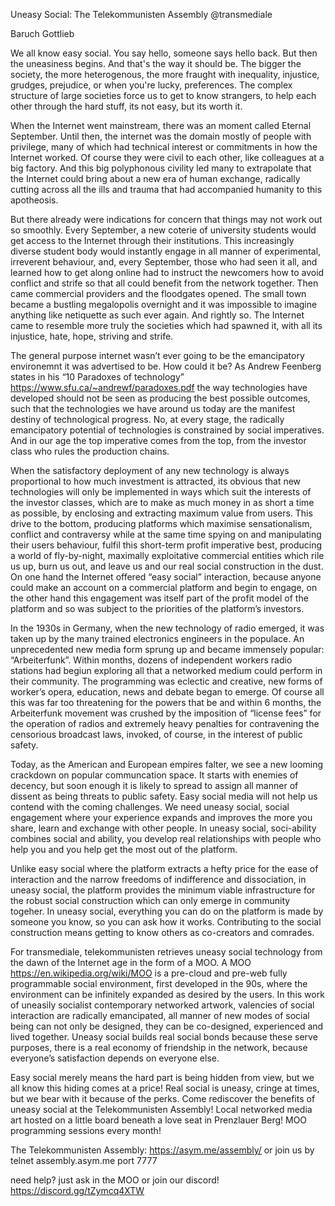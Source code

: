 Uneasy Social: The Telekommunisten Assembly @transmediale

Baruch Gottlieb


We all know easy social.  You say hello, someone says hello back.  But then the
uneasiness begins. And that's the way it should be. The bigger the society, the
more heterogenous, the more fraught with inequality, injustice, grudges,
prejudice, or when you're lucky, preferences. The complex structure of large
societies force us to get to know strangers, to help each other through the
hard stuff, its not easy, but its worth it.

When the Internet went mainstream, there was an moment called Eternal
September. Until then, the internet was the domain mostly of people with
privilege, many of which had technical interest or commitments in how the
Internet worked. Of course they were civil to each other, like colleagues at
a big factory.  And this big polyphonous civility led many to extrapolate that
the Internet could bring about a new era of human exchange, radically cutting
across all the ills and trauma that had accompanied humanity to this
apotheosis.

But there already were indications for concern that things may not work out so
smoothly. Every September, a new coterie of university students would get
access to the Internet through their institutions. This increasingly diverse
student body would instantly engage in all manner of experimental, irreverent
behaviour, and, every September, those who had seen it all, and learned how to
get along online had to instruct the newcomers how to avoid conflict and strife
so that all could benefit from the network together.  Then came commercial
providers and the floodgates opened. The small town became a bustling
megalopolis overnight and it was impossible to imagine anything like netiquette
as such ever again.  And rightly so.  The Internet came to resemble more truly
the societies which had spawned it, with all its injustice, hate, hope,
striving and strife.

The general purpose internet wasn’t ever going to be the emancipatory
environemnt it was advertised to be. How could it be? As Andrew Feenberg states
in his “10 Paradoxes of technology” https://www.sfu.ca/~andrewf/paradoxes.pdf
the way technologies have developed should not be seen as producing the best
possible outcomes, such that the technologies we have around us today are the
manifest destiny of technological progress.  No, at every stage,  the radically
emancipatory potential of technologies is constrained by social imperatives.
And in our age the top imperative comes from the top, from the investor class
who rules the production chains.

When the satisfactory deployment of any new technology is always proportional
to how much investment is attracted, its obvious that new technologies will
only be implemented in ways which suit the interests of the investor classes,
which are to make as much money in as short a time as possible, by enclosing
and extracting maximum value from users. This drive to the bottom, producing
platforms which maximise sensationalism, conflict and contraversy while at the
same time spying on and manipulating their users behaviour, fulfil this
short-term profit imperative best, producing a world of fly-by-night, maximally
exploitative commercial entities which rile us up, burn us out, and leave us
and our real social construction in the dust. On one hand the Internet offered
“easy social” interaction, because anyone could make an account on a commercial
platform and begin to engage, on the other hand this engagement was itself part
of the profit model of the platform and so was subject to the priorities of the
platform’s investors.

In the 1930s in Germany, when the new technology of radio emerged, it was taken
up by the many trained electronics engineers in the populace. An unprecedented
new media form sprung up and became immensely popular: “Arbeiterfunk”.  Within
months, dozens of independent workers radio stations had begiun exploring all
that a networked medium could perform in their community. The programming was
eclectic and creative, new forms of worker’s opera, education, news and debate
began to emerge. Of course all this was far too threatening for the powers that
be and within 6 months, the Arbeiterfunk movement was crushed by the imposition
of “license fees” for the operation of radios and extremely heavy penalties for
contravening the censorious broadcast laws, invoked, of course, in the interest
of public safety.

Today, as the American and European empires falter,  we see a new looming
crackdown on popular communcation space. It starts with enemies of decency, but
soon enough it is likely to spread to assign all manner of dissent as being
threats to public safety. Easy social media will not help us contend with the
coming challenges. We need uneasy social, social engagement where your
experience expands and improves the more you share, learn and exchange with
other people.  In uneasy social, soci-ability combines social and ability, you
develop real relationships with people who help you and you help get the most
out of the platform.

Unlike easy social where the platform extracts a hefty price for the ease of
interaction and the narrow freedoms of indifference and dissociation, in uneasy
social, the platform provides the minimum viable infrastructure for the robust
social construction which can only emerge in community togeher. In uneasy
social, everything you can do on the platform is made by someone you know, so
you can ask how it works.  Contributing to the social construction means
getting to know others as co-creators and comrades.

For transmediale, telekommunisten retrieves uneasy social technology from the
dawn of the Internet age in the form of a MOO.  A MOO
https://en.wikipedia.org/wiki/MOO is a pre-cloud and pre-web fully programmable
social environment, first developed in the 90s, where the environment can be
infinitely expanded as desired by the users.   In this work of uneasily
socialist contemporary networked artwork, valencies of social interaction are
radically emancipated, all manner of new modes of social being can not only be
designed, they can be co-designed, experienced and lived together. Uneasy
social builds real social bonds because these serve purposes, there is a real
economy of friendship in the network, because everyone’s satisfaction depends
on everyone else.

Easy social merely means the hard part is being hidden from view, but we all
know this hiding comes at a price! Real social is uneasy, cringe at times, but
we bear with it because of the perks.  Come rediscover the benefits of uneasy
social at the Telekommunisten Assembly!  Local networked media art hosted on
a little board beneath a love seat in Prenzlauer Berg!  MOO programming
sessions every month!

The Telekommunisten Assembly: https://asym.me/assembly/ or join us by telnet
assembly.asym.me port 7777

need help? just ask in the MOO or join our discord!
https://discord.gg/tZymcq4XTW


